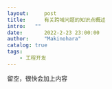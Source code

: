 ```yaml
---
layout:     post
title:      有关跨域问题的知识点概述
intro:   ""
date:       2022-2-23 23:00:00
author:     "Makinohara"
catalog: true
tags:
    - 工程开发
---
```


留空，很快会加上内容
